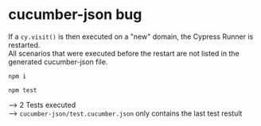 # cucumber-json bug

If a `cy.visit()` is then executed on a "new" domain, the Cypress Runner is restarted.  
All scenarios that were executed before the restart are not listed in the generated cucumber-json file.

`npm i`  

`npm test`


--> 2 Tests executed  
--> `cucumber-json/test.cucumber.json` only contains the last test restult   


